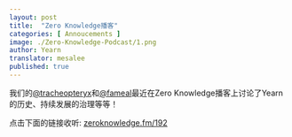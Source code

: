 ```yaml
---
layout: post
title:  "Zero Knowledge播客"
categories: [ Annoucements ]
image: ./Zero-Knowledge-Podcast/1.png
author: Yearn
translator: mesalee
published: true
---
```


我们的[@tracheopteryx](https://twitter.com/tracheopteryx)和[@fameal](https://twitter.com/fameal)最近在Zero Knowledge播客上讨论了Yearn的历史、持续发展的治理等等！

点击下面的链接收听:
[zeroknowledge.fm/192](https://www.zeroknowledge.fm/192)
